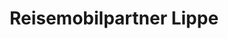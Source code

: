 ---
title: "Reisemobilpartner Lippe"
url: /horn-bad-meinberg/reisemobilpartner-lippe/
shop: Allgemein
---